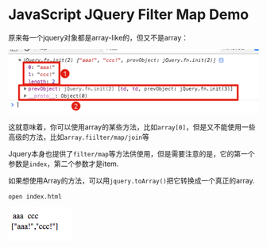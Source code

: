 JavaScript JQuery Filter Map Demo
=================================

原来每一个jquery对象都是array-like的，但又不是array：

![jquery](./images/jquery.jpg)

这就意味着，你可以使用array的某些方法，比如`array[0]`，但是又不能使用一些高级的方法，比如`array.fiilter/map/join`等

Jquery本身也提供了`filter/map`等方法供使用，但是需要注意的是，它的第一个参数是`index`，第二个参数才是item.

如果想使用Array的方法，可以用`jquery.toArray()`把它转换成一个真正的array.

```
open index.html
```

![demo](./images/demo.jpg)
